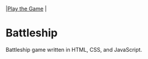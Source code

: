 |[Play the Game](https://raulportfolio.azurewebsites.net/battleship.html) |


# Battleship
Battleship game written in HTML, CSS, and JavaScript.
